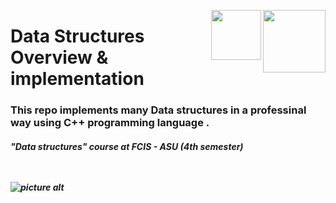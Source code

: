 
<p><a href="https://www.asu.edu.eg/"><img align="right" src="https://ums.asu.edu.eg/images/logo.png" width="100" /></a></p>
<p><img align="right" src="https://png.pngtree.com/element_our/png/20181114/loan-icon-png_239807.jpg" width="80" /></a></p>
<div align=left>
<h1>
  Data Structures Overview & implementation 
</h1>
  <h3>
    This repo implements many Data structures in a professinal way using C++ programming language .
  </h3>
 <h5>
    "Data structures" course at FCIS - ASU 
        (4th semester)
<div>
<br>
<br>




![picture alt](https://blogs.worldbank.org/sites/default/files/styles/hero/public/blogs-images/2020-03/loan_approved_hero_image.jpg.webp?itok=QOclvusJ "Loan photo")
